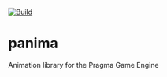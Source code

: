 [![Build](https://github.com/Silverlan/panima/actions/workflows/pragma-generic-ci.yml/badge.svg)](https://github.com/Silverlan/panima/actions/workflows/pragma-generic-ci.yml)

# panima
Animation library for the Pragma Game Engine
